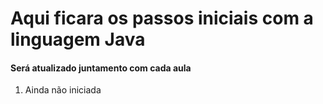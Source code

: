 # Aqui ficara os passos iniciais com a linguagem Java 
#### Será atualizado juntamento com cada aula 

1. Ainda não iniciada